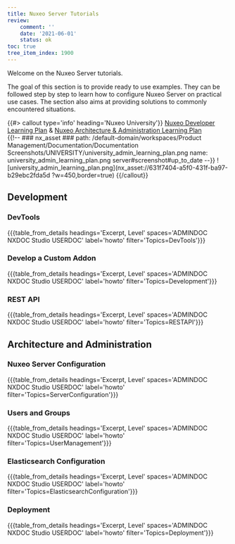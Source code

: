 ```yaml
---
title: Nuxeo Server Tutorials
review:
    comment: ''
    date: '2021-06-01'
    status: ok
toc: true
tree_item_index: 1900
---
```


Welcome on the Nuxeo Server tutorials.

The goal of this section is to provide ready to use examples. They can be followed step by step to learn how to configure Nuxeo Server on practical use cases. The section also aims at providing solutions to commonly encountered situations.

{{#> callout type='info' heading='Nuxeo University'}}
[Nuxeo Developer Learning Plan](https://university.hyland.com/learning-paths/l4182) & [Nuxeo Architecture & Administration Learning Plan](https://university.hyland.com/learning-paths/l4180)</br>
{{!--     ### nx_asset ###
    path: /default-domain/workspaces/Product Management/Documentation/Documentation Screenshots/UNIVERSITY/university_admin_learning_plan.png
    name: university_admin_learning_plan.png
    server#screenshot#up_to_date
--}}
![university_admin_learning_plan.png](nx_asset://631f7404-a5f0-431f-ba97-b29ebc2fda5d ?w=450,border=true)
{{/callout}}

## Development

### DevTools

{{{table_from_details headings='Excerpt, Level' spaces='ADMINDOC NXDOC Studio USERDOC' label='howto' filter='Topics=DevTools'}}}

### Develop a Custom Addon

{{{table_from_details headings='Excerpt, Level' spaces='ADMINDOC NXDOC Studio USERDOC' label='howto' filter='Topics=Development'}}}

### REST API

{{{table_from_details headings='Excerpt, Level' spaces='ADMINDOC NXDOC Studio USERDOC' label='howto' filter='Topics=RESTAPI'}}}

## Architecture and Administration

### Nuxeo Server Configuration

{{{table_from_details headings='Excerpt, Level' spaces='ADMINDOC NXDOC Studio USERDOC' label='howto' filter='Topics=ServerConfiguration'}}}

### Users and Groups

{{{table_from_details headings='Excerpt, Level' spaces='ADMINDOC NXDOC Studio USERDOC' label='howto' filter='Topics=UserManagement'}}}

### Elasticsearch Configuration

{{{table_from_details headings='Excerpt, Level' spaces='ADMINDOC NXDOC Studio USERDOC' label='howto' filter='Topics=ElasticsearchConfiguration'}}}

### Deployment

{{{table_from_details headings='Excerpt, Level' spaces='ADMINDOC NXDOC Studio USERDOC' label='howto' filter='Topics=Deployment'}}}
